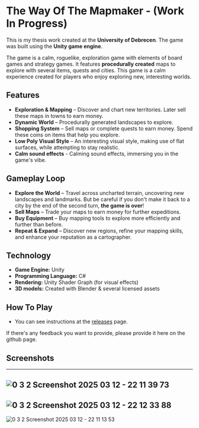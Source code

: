 # **The Way Of The Mapmaker**  - (Work In Progress)

This is my thesis work created at the **University of Debrecen**. The game was built using the **Unity game engine**.

The game is a calm, roguelike, exploration game with elements of board games and strategy games. It features **procedurally created** maps to explore with several items, quests and cities. This game is a calm experience created for players who enjoy exploring new, interesting worlds.

## **Features**  
- **Exploration & Mapping** – Discover and chart new territories. Later sell these maps in towns to earn money.  
- **Dynamic World** – Procedurally generated landscapes to explore.  
- **Shopping System** – Sell maps or complete quests to earn money. Spend these coins on items that help you explore.  
- **Low Poly Visual Style** – An interesting visual style, making use of flat surfaces, while attempting to stay realistic.
- **Calm sound effects** - Calming sound effects, immersing you in the game's vibe.

## **Gameplay Loop**  

- **Explore the World** – Travel across uncharted terrain, uncovering new landscapes and landmarks. But be careful if you don't make it back to a city by the end of the second turn, **the game is over**!  
- **Sell Maps** – Trade your maps to earn money for further expeditions.  
- **Buy Equipment** – Buy mapping tools to explore more efficiently and further than before.  
- **Repeat & Expand** – Discover new regions, refine your mapping skills, and enhance your reputation as a cartographer.

## **Technology**  

- **Game Engine:** Unity  
- **Programming Language:** C#  
- **Rendering:** Unity Shader Graph (for visual effects)  
- **3D models:** Created with Blender & several licensed assets

## **How To Play**  
- You can see instructions at the [releases](https://github.com/SimonBalint03/thesiswork/releases) page.

If there's any feedback you want to provide, please provide it here on the github page.
## **Screenshots** 
---
![0 3 2 Screenshot 2025 03 12 - 22 11 39 73](https://github.com/user-attachments/assets/6fcc8a44-0ee6-454c-950f-d9d57e5f59af)
---
![0 3 2 Screenshot 2025 03 12 - 22 12 33 88](https://github.com/user-attachments/assets/bca8484b-6af3-44ee-8ec9-46236d632b68)
---
![0 3 2 Screenshot 2025 03 12 - 22 11 13 53](https://github.com/user-attachments/assets/1fafea0b-50fb-4756-95c9-ec1f947547a6)
